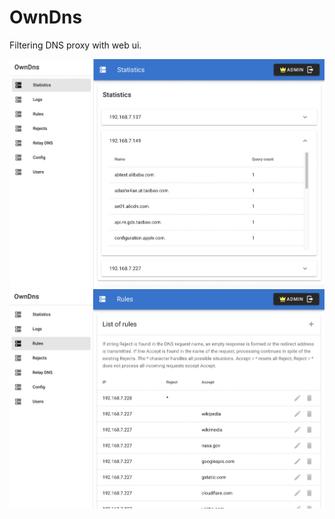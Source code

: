 # OwnDns

Filtering DNS proxy with web ui.

![OwnDns UI](/screen.png?raw=true "OwnDns UI")
![OwnDns UI](/screen1.png?raw=true "OwnDns UI")